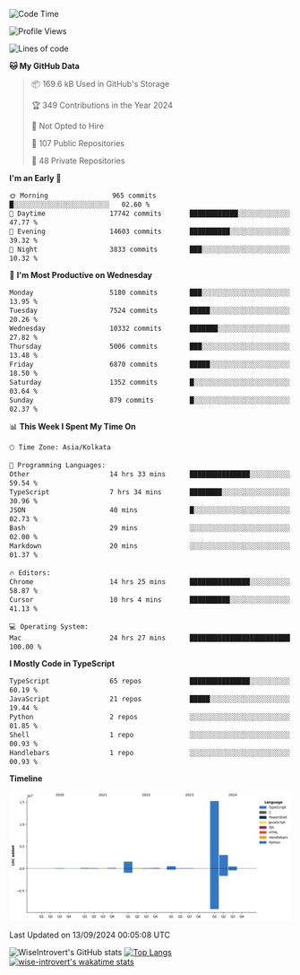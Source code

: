 <!--START_SECTION:waka-->
![Code Time](http://img.shields.io/badge/Code%20Time-1%2C599%20hrs%2057%20mins-blue)

![Profile Views](http://img.shields.io/badge/Profile%20Views-0-blue)

![Lines of code](https://img.shields.io/badge/From%20Hello%20World%20I%27ve%20Written-21.5%20million%20lines%20of%20code-blue)

**🐱 My GitHub Data** 

> 📦 169.6 kB Used in GitHub's Storage 
 > 
> 🏆 349 Contributions in the Year 2024
 > 
> 🚫 Not Opted to Hire
 > 
> 📜 107 Public Repositories 
 > 
> 🔑 48 Private Repositories 
 > 
**I'm an Early 🐤** 

```text
🌞 Morning                965 commits         █░░░░░░░░░░░░░░░░░░░░░░░░   02.60 % 
🌆 Daytime                17742 commits       ████████████░░░░░░░░░░░░░   47.77 % 
🌃 Evening                14603 commits       ██████████░░░░░░░░░░░░░░░   39.32 % 
🌙 Night                  3833 commits        ███░░░░░░░░░░░░░░░░░░░░░░   10.32 % 
```
📅 **I'm Most Productive on Wednesday** 

```text
Monday                   5180 commits        ███░░░░░░░░░░░░░░░░░░░░░░   13.95 % 
Tuesday                  7524 commits        █████░░░░░░░░░░░░░░░░░░░░   20.26 % 
Wednesday                10332 commits       ███████░░░░░░░░░░░░░░░░░░   27.82 % 
Thursday                 5006 commits        ███░░░░░░░░░░░░░░░░░░░░░░   13.48 % 
Friday                   6870 commits        █████░░░░░░░░░░░░░░░░░░░░   18.50 % 
Saturday                 1352 commits        █░░░░░░░░░░░░░░░░░░░░░░░░   03.64 % 
Sunday                   879 commits         █░░░░░░░░░░░░░░░░░░░░░░░░   02.37 % 
```


📊 **This Week I Spent My Time On** 

```text
🕑︎ Time Zone: Asia/Kolkata

💬 Programming Languages: 
Other                    14 hrs 33 mins      ███████████████░░░░░░░░░░   59.54 % 
TypeScript               7 hrs 34 mins       ████████░░░░░░░░░░░░░░░░░   30.96 % 
JSON                     40 mins             █░░░░░░░░░░░░░░░░░░░░░░░░   02.73 % 
Bash                     29 mins             ░░░░░░░░░░░░░░░░░░░░░░░░░   02.00 % 
Markdown                 20 mins             ░░░░░░░░░░░░░░░░░░░░░░░░░   01.37 % 

🔥 Editors: 
Chrome                   14 hrs 25 mins      ███████████████░░░░░░░░░░   58.87 % 
Cursor                   10 hrs 4 mins       ██████████░░░░░░░░░░░░░░░   41.13 % 

💻 Operating System: 
Mac                      24 hrs 27 mins      █████████████████████████   100.00 % 
```

**I Mostly Code in TypeScript** 

```text
TypeScript               65 repos            ███████████████░░░░░░░░░░   60.19 % 
JavaScript               21 repos            █████░░░░░░░░░░░░░░░░░░░░   19.44 % 
Python                   2 repos             ░░░░░░░░░░░░░░░░░░░░░░░░░   01.85 % 
Shell                    1 repo              ░░░░░░░░░░░░░░░░░░░░░░░░░   00.93 % 
Handlebars               1 repo              ░░░░░░░░░░░░░░░░░░░░░░░░░   00.93 % 
```



**Timeline**

![Lines of Code chart](https://raw.githubusercontent.com/wise-introvert/wise-introvert/master/assets/bar_graph.png)


 Last Updated on 13/09/2024 00:05:08 UTC
<!--END_SECTION:waka-->

![WiseIntrovert's GitHub stats](https://github-readme-stats.vercel.app/api?username=wise-introvert&count_private=true&show_icons=true)
[![Top Langs](https://github-readme-stats.vercel.app/api/top-langs/?username=wise-introvert&langs_count=10)](https://github.com/anuraghazra/github-readme-stats)
[![wise-introvert's wakatime stats](https://github-readme-stats.vercel.app/api/wakatime?username=wiseintrovert)](https://github.com/anuraghazra/github-readme-stats)
